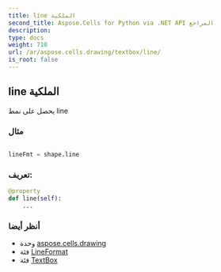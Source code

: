 ```yaml
---
title: line الملكية
second_title: Aspose.Cells for Python via .NET API المراجع
description:
type: docs
weight: 710
url: /ar/aspose.cells.drawing/textbox/line/
is_root: false
---
```

##  line الملكية

يحصل على نمط line

###  مثال

```python

lineFmt = shape.line

```
###  تعريف:
```python
@property
def line(self):
    ...
```

###  أنظر أيضا
* وحدة [aspose.cells.drawing](../../)
* فئة [LineFormat](/cells/python-net/ar/aspose.cells.drawing/lineformat)
* فئة [TextBox](/cells/python-net/ar/aspose.cells.drawing/textbox)

